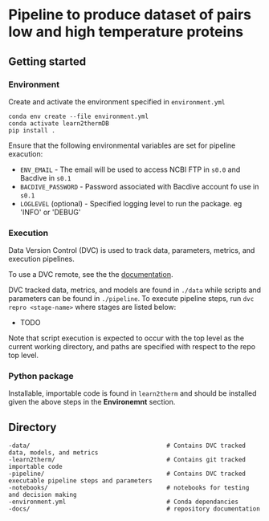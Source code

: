 # Pipeline to produce dataset of pairs low and high temperature proteins

## Getting started

### Environment

Create and activate the environment specified in `environment.yml`

```
conda env create --file environment.yml
conda activate learn2thermDB
pip install .
```

Ensure that the following environmental variables are set for pipeline exacution:

- `ENV_EMAIL` - The email will be used to access NCBI FTP in `s0.0` and Bacdive in `s0.1`
- `BACDIVE_PASSWORD` - Password associated with Bacdive account fo use in `s0.1`
- `LOGLEVEL` (optional) - Specified logging level to run the package. eg 'INFO' or 'DEBUG'

### Execution

Data Version Control (DVC) is used to track data, parameters, metrics, and execution pipelines.

To use a DVC remote, see the the [documentation](https://dvc.org/doc/command-reference/remote).

DVC tracked data, metrics, and models are found in `./data` while scripts and parameters can be found in `./pipeline`. To execute pipeline steps, run `dvc repro <stage-name>` where stages are listed below:

- TODO

Note that script execution is expected to occur with the top level as the current working directory, and paths are specified with respect to the repo top level.

### Python package

Installable, importable code is found in `learn2therm` and should be installed given the above steps in the **Environemnt** section.

## Directory

```
-data/                                      # Contains DVC tracked data, models, and metrics
-learn2therm/                               # Contains git tracked importable code
-pipeline/                                  # Contains DVC tracked executable pipeline steps and parameters
-notebooks/                                 # notebooks for testing and decision making
-environment.yml                            # Conda dependancies
-docs/                                      # repository documentation
```
